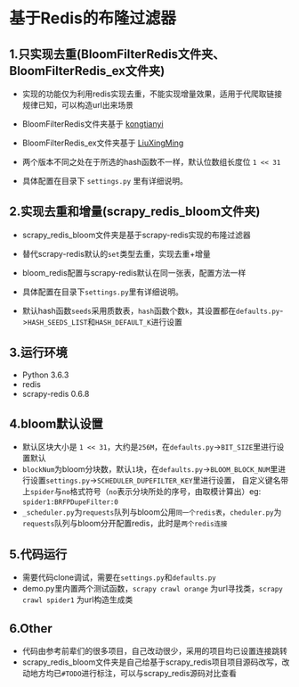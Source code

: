 # 基于Redis的布隆过滤器

## 1.只实现去重(BloomFilterRedis文件夹、BloomFilterRedis_ex文件夹)

- 实现的功能仅为利用redis实现去重，不能实现增量效果，适用于代爬取链接规律已知，可以构造url出来场景
- BloomFilterRedis文件夹基于 [kongtianyi](https://github.com/kongtianyi/BloomFilterRedis)
- BloomFilterRedis_ex文件夹基于 [LiuXingMing](https://github.com/LiuXingMing/Scrapy_Redis_Bloomfilter)

- 两个版本不同之处在于所选的hash函数不一样，默认位数组长度位 `1 << 31`
- 具体配置在目录下 `settings.py` 里有详细说明。

## 2.实现去重和增量(scrapy_redis_bloom文件夹)

- scrapy_redis_bloom文件夹是基于scrapy-redis实现的布隆过滤器
- 替代scrapy-redis默认的`set`类型去重，实现去重+增量
- bloom_redis配置与scrapy-redis默认在同一张表，配置方法一样
- 具体配置在目录下`settings.py`里有详细说明。

- 默认hash函数`seeds`采用质数表，`hash`函数个数`k`，其设置都在`defaults.py`->`HASH_SEEDS_LIST`和`HASH_DEFAULT_K`进行设置


## 3.运行环境

- Python 3.6.3
- redis
- scrapy-redis 0.6.8


## 4.bloom默认设置

- 默认区块大小是 `1 << 31`，大约是`256M`，在`defaults.py`->`BIT_SIZE`里进行设置默认
- `blockNum`为bloom分块数，默认`1`块，在`defaults.py`->`BLOOM_BLOCK_NUM`里进行设置`settings.py`->`SCHEDULER_DUPEFILTER_KEY`里进行设置，
  自定义键名带上`spider`与`no`格式符号（`no`表示分块所处的序号，由取模计算出）eg: `spider1:BRFPDupeFilter:0`
- `_scheduler.py`为`requests`队列与bloom公用`同一个redis表`，`cheduler.py`为`requests`队列与bloom分开配置redis，此时是`两个redis连接`


## 5.代码运行

- 需要代码clone调试，需要在`settings.py`和`defaults.py`
- demo.py里内置两个测试函数，`scrapy crawl orange` 为url寻找类，`scrapy crawl spider1` 为url构造生成类

## 6.Other

- 代码由参考前辈们的很多项目，自己改动很少，采用的项目均已设置连接跳转
- scrapy_redis_bloom文件夹是自己给基于scrapy_redis项目项目源码改写，改动地方均已`#TODO`进行标注，可以与scrapy_redis源码对比查看
